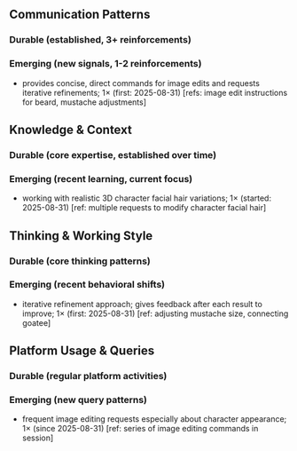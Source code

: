 ## Communication Patterns
### Durable (established, 3+ reinforcements)

### Emerging (new signals, 1-2 reinforcements)
- provides concise, direct commands for image edits and requests iterative refinements; 1× (first: 2025-08-31) [refs: image edit instructions for beard, mustache adjustments]

## Knowledge & Context
### Durable (core expertise, established over time)

### Emerging (recent learning, current focus)
- working with realistic 3D character facial hair variations; 1× (started: 2025-08-31) [ref: multiple requests to modify character facial hair]

## Thinking & Working Style
### Durable (core thinking patterns)

### Emerging (recent behavioral shifts)
- iterative refinement approach; gives feedback after each result to improve; 1× (first: 2025-08-31) [ref: adjusting mustache size, connecting goatee]

## Platform Usage & Queries
### Durable (regular platform activities)

### Emerging (new query patterns)
- frequent image editing requests especially about character appearance; 1× (since 2025-08-31) [ref: series of image editing commands in session]
